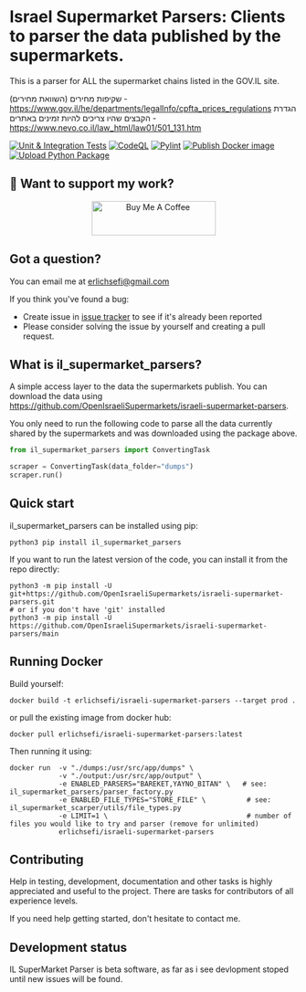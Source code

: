 Israel Supermarket Parsers: Clients to parser the data published by the supermarkets.
=======================================
This is a parser for ALL the supermarket chains listed in the GOV.IL site.

שקיפות מחירים (השוואת מחירים) - https://www.gov.il/he/departments/legalInfo/cpfta_prices_regulations
הגדרת הקבצים שהיו צריכים להיות זמינים באתרים - https://www.nevo.co.il/law_html/law01/501_131.htm


[![Unit & Integration Tests](https://github.com/OpenIsraeliSupermarkets/israeli-supermarket-parsers/actions/workflows/test-suite.yml/badge.svg?branch=main&event=push)](https://github.com/OpenIsraeliSupermarkets/israeli-supermarket-parsers/actions/workflows/test-suite.yml)
[![CodeQL](https://github.com/OpenIsraeliSupermarkets/israeli-supermarket-parsers/actions/workflows/codeql.yml/badge.svg)](https://github.com/OpenIsraeliSupermarkets/israeli-supermarket-parsers/actions/workflows/codeql.yml)
[![Pylint](https://github.com/OpenIsraeliSupermarkets/israeli-supermarket-parsers/actions/workflows/pylint.yml/badge.svg)](https://github.com/OpenIsraeliSupermarkets/israeli-supermarket-parsers/actions/workflows/pylint.yml)
[![Publish Docker image](https://github.com/OpenIsraeliSupermarkets/israeli-supermarket-parsers/actions/workflows/docker-publish.yml/badge.svg)](https://github.com/OpenIsraeliSupermarkets/israeli-supermarket-parsers/actions/workflows/docker-publish.yml)
[![Upload Python Package](https://github.com/OpenIsraeliSupermarkets/israeli-supermarket-parsers/actions/workflows/python-publish.yml/badge.svg)](https://github.com/OpenIsraeliSupermarkets/israeli-supermarket-parsers/actions/workflows/python-publish.yml)


## 🤗 Want to support my work?
<p align="center">
    <a href="https://buymeacoffee.com/erlichsefi" target="_blank"><img src="https://cdn.buymeacoffee.com/buttons/v2/default-yellow.png" alt="Buy Me A Coffee" style="height: 60px !important;width: 217px !important;">
    </a>
</p> 

Got a question?
---------------

You can email me at erlichsefi@gmail.com

If you think you've found a bug:

- Create issue in [issue tracker](https://github.com/OpenIsraeliSupermarkets/israeli-supermarket-parsers/issues) to see if
  it's already been reported
- Please consider solving the issue by yourself and creating a pull request.

What is il_supermarket_parsers?
-------------

A simple access layer to the data the supermarkets publish.
You can download the data using https://github.com/OpenIsraeliSupermarkets/israeli-supermarket-parsers.

You only need to run the following code to parse all the data currently shared by the supermarkets and was downloaded using the package above.

```python
from il_supermarket_parsers import ConvertingTask

scraper = ConvertingTask(data_folder="dumps")
scraper.run()
```


Quick start
-----------

il_supermarket_parsers can be installed using pip:

    python3 pip install il_supermarket_parsers

If you want to run the latest version of the code, you can install it from the
repo directly:

    python3 -m pip install -U git+https://github.com/OpenIsraeliSupermarkets/israeli-supermarket-parsers.git
    # or if you don't have 'git' installed
    python3 -m pip install -U https://github.com/OpenIsraeliSupermarkets/israeli-supermarket-parsers/main
    

Running Docker
-----------

Build yourself:

    docker build -t erlichsefi/israeli-supermarket-parsers --target prod .

or pull the existing image from docker hub:

    docker pull erlichsefi/israeli-supermarket-parsers:latest


Then running it using:


    docker run  -v "./dumps:/usr/src/app/dumps" \
                -v "./output:/usr/src/app/output" \
                -e ENABLED_PARSERS="BAREKET,YAYNO_BITAN" \   # see: il_supermarket_parsers/parser_factory.py
                -e ENABLED_FILE_TYPES="STORE_FILE" \          # see: il_supermarket_scarper/utils/file_types.py
                -e LIMIT=1 \                                  # number of files you would like to try and parser (remove for unlimited)
                erlichsefi/israeli-supermarket-parsers



Contributing
------------

Help in testing, development, documentation and other tasks is
highly appreciated and useful to the project. There are tasks for
contributors of all experience levels.

If you need help getting started, don't hesitate to contact me.


Development status
------------------

IL SuperMarket Parser is beta software, as far as i see devlopment stoped until new issues will be found.
